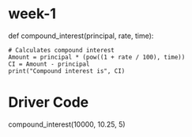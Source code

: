 # week-1
def compound_interest(principal, rate, time):
 
    # Calculates compound interest
    Amount = principal * (pow((1 + rate / 100), time))
    CI = Amount - principal
    print("Compound interest is", CI)
 
 
# Driver Code
compound_interest(10000, 10.25, 5)
